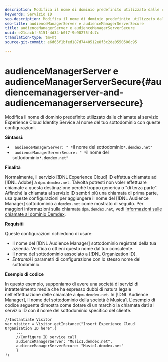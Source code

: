 ```yaml
---
description: Modifica il nome di dominio predefinito utilizzato dalle chiamate al servizio Experience Cloud Identity Service al nome del tuo sottodominio con queste configurazioni.
keywords: Servizio ID
seo-description: Modifica il nome di dominio predefinito utilizzato dalle chiamate al servizio Experience Cloud Identity Service al nome del tuo sottodominio con queste configurazioni.
seo-title: audienceManagerServer e audienceManagerServerSecure
title: audienceManagerServer e audienceManagerServerSecure
uuid: e21cacbf-5151-4d34-b0f7-9e90275f4c7c
translation-type: tm+mt
source-git-commit: e6d65f1bfed187d7440512e8f3c2de0550506c95

---
```



# audienceManagerServer e audienceManagerServerSecure{#audiencemanagerserver-and-audiencemanagerserversecure}

Modifica il nome di dominio predefinito utilizzato dalle chiamate al servizio Experience Cloud Identity Service al nome del tuo sottodominio con queste configurazioni.

**Sintassi:**

* ` audienceManagerServer: " *`il nome del sottodominio`*.demdex.net"`
* ` audienceManagerServerSecure: " *`il nome del sottodominio`*.demdex.net"`

**Finalità**

Normalmente, il servizio [!DNL Experience Cloud] ID effettua chiamate ad [!DNL Adobe] a `dpm.demdex.net`. Talvolta potresti non voler effettuare chiamate a questa destinazione perché troppo generica o "di terza parte". Affinché la chiamata al servizio ID sembri più una chiamata di prima parte, usa queste configurazioni per aggiungere il nome del [!DNL Audience Manager] sottodominio a `demdex.net` come mostrato di seguito. Per maggiori informazioni sulla chiamata `dpm.demdex.net`, vedi [Informazioni sulle chiamate al dominio Demdex](https://marketing.adobe.com/resources/help/en_US/aam/demdex-calls.html).

**Requisiti**

Queste configurazioni richiedono di usare:

* Il nome del [!DNL Audience Manager] sottodominio registrati della tua azienda. Verifica o ottieni questo nome dal tuo consulente.
* Il nome del sottodominio associato a [!DNL Organization ID].
* *Entrambi* i parametri di configurazione con lo stesso nome del sottodominio.

**Esempio di codice**

In questo esempio, supponiamo di avere una società di servizi di intrattenimento media che ha espresso dubbi di natura legale nell'effettuazione delle chiamate a `dpm.demdex.net`. In [!DNL Audience Manager], il nome del sottodominio della società è Musica1. L'esempio di codice seguente dimostra come dotare di un marchio la chiamata dati al servizio ID con il nome del sottodominio specifico del cliente.

```
//Instantiate Visitor 
var visitor = Visitor.getInstance("Insert Experience Cloud Organization ID here",{ 
     ... 
     //Configure ID service call 
     audienceManagerServer: "Music1.demdex.net", 
     audienceManagerServerSecure: "Music1.demdex.net" 
     } 
);
```

